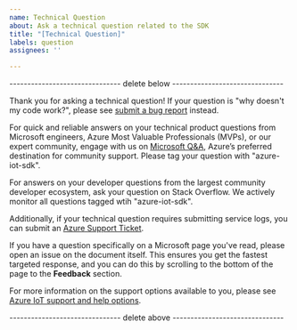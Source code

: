 ```yaml
---
name: Technical Question
about: Ask a technical question related to the SDK
title: "[Technical Question]"
labels: question
assignees: ''

---
```


------------------------------- delete below -------------------------------

Thank you for asking a technical question! If your question is "why doesn't my code work?", please see [submit a bug report](https://github.com/Azure/azure-iot-sdk-java/issues/new?assignees=&labels=bug&template=bug-report.md&title=) instead.

For quick and reliable answers on your technical product questions from Microsoft engineers, Azure Most Valuable Professionals (MVPs), or our expert community, engage with us on [Microsoft Q&A](https://aka.ms/azureqa), Azure’s preferred destination for community support. Please tag your question with "azure-iot-sdk".

For answers on your developer questions from the largest community developer ecosystem, ask your question on Stack Overflow. We actively monitor all questions tagged wtih "azure-iot-sdk".

Additionally, if your technical question requires submitting service logs, you can submit an [Azure Support Ticket](https://docs.microsoft.com/en-us/azure/azure-supportability/how-to-create-azure-support-request).

If you have a question specifically on a Microsoft page you've read, please open an issue on the document itself. This ensures you get the fastest targeted response, and you can do this by scrolling to the bottom of the page to the **Feedback** section. 

For more information on the support options available to you, please see [Azure IoT support and help options](https://aka.ms/IoTHelp).

------------------------------- delete above -------------------------------

